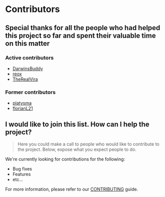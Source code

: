 # Contributors

## Special thanks for all the people who had helped this project so far and spent their valuable time on this matter

### Active contributors
* [DarwinsBuddy](https://github.com/DarwinsBuddy)
* [reox](https://github.com/reox)
* [TheRealVira](https://github.com/TheRealVira)

### Former contributors
* [platysma](https://github.com/platysma)
* [florianL21](https://github.com/florianL21)

## I would like to join this list. How can I help the project?

> Here you could make a call to people who would like to contribute to the project. Below, expose what you expect people to do.

We're currently looking for contributions for the following:

- Bug fixes
- Features
- etc...

For more information, please refer to our [CONTRIBUTING](.vscode/CONTRIBUTING.md) guide.
